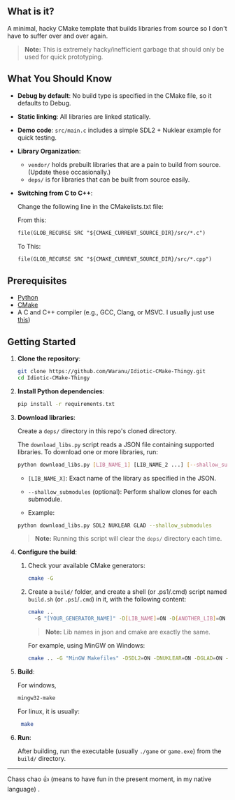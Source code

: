 ## What is it?

A minimal, hacky CMake template that builds libraries from source so I don't have to suffer over and over again. 

> **Note:** This is extremely hacky/inefficient garbage that should only be used for quick prototyping. 

## What You Should Know

* **Debug by default**: No build type is specified in the CMake file, so it defaults to Debug.
* **Static linking**: All libraries are linked statically.
* **Demo code**: `src/main.c` includes a simple SDL2 + Nuklear example for quick testing.
* **Library Organization**:

  * `vendor/` holds prebuilt libraries that are a pain to build from source. (Update these occasionally.)
  * `deps/` is for libraries that can be built from source easily.
- **Switching from C to C++**: 

    Change the following line in the CMakelists.txt file:
    
    From this: 
    ```txt
    file(GLOB_RECURSE SRC "${CMAKE_CURRENT_SOURCE_DIR}/src/*.c")
    ```
    To This:
    ```txt
    file(GLOB_RECURSE SRC "${CMAKE_CURRENT_SOURCE_DIR}/src/*.cpp")
    ```


## Prerequisites

* [Python](https://www.python.org/downloads/)
* [CMake](https://cmake.org/download/)
* A C and C++ compiler (e.g., GCC, Clang, or MSVC. I usually just use [this](https://github.com/brechtsanders/winlibs_mingw/releases/download/15.1.0posix-12.0.0-msvcrt-r1/winlibs-x86_64-posix-seh-gcc-15.1.0-mingw-w64msvcrt-12.0.0-r1.zip))
## Getting Started

1. **Clone the repository**:

   ```bash
   git clone https://github.com/Waranu/Idiotic-CMake-Thingy.git
   cd Idiotic-CMake-Thingy
   ```

2. **Install Python dependencies**:

   ```bash
   pip install -r requirements.txt
   ```

3. **Download libraries**:
   
   Create a `deps/` directory in this repo's cloned directory. 

   The `download_libs.py` script reads a JSON file containing supported libraries. To download one or more libraries, run:

   ```bash
   python download_libs.py [LIB_NAME_1] [LIB_NAME_2 ...] [--shallow_submodules]
   ```

   * `[LIB_NAME_X]`: Exact name of the library as specified in the JSON.

   * `--shallow_submodules` (optional): Perform shallow clones for each submodule.
   * Example: 
    ```bash
    python download_libs.py SDL2 NUKLEAR GLAD --shallow_submodules
    ```

   > **Note:** Running this script will clear the `deps/` directory each time.

4. **Configure the build**:

   1. Check your available CMake generators:

      ```bash
      cmake -G
      ```
   2. Create a `build/` folder, and create a shell (or .ps1/.cmd) script named `build.sh` (or `.ps1`/`.cmd`) in it, with the following content:

      ```bash
      cmake .. 
        -G "[YOUR_GENERATOR_NAME]" -D[LIB_NAME]=ON -D[ANOTHER_LIB]=ON -DCMAKE_C_COMPILER=[your_c_compiler]-DCMAKE_CXX_COMPILER=[your_cxx_compiler]
      ```

      > **Note:** Lib names in json and cmake are exactly the same. 

      For example, using MinGW on Windows:

      ```bash
      cmake .. -G "MinGW Makefiles" -DSDL2=ON -DNUKLEAR=ON -DGLAD=ON -DCMAKE_C_COMPILER=gcc -DCMAKE_CXX_COMPILER=g++
      ```

5. **Build**:
   
   For windows, 

   ```bash
   mingw32-make
   ```
   For linux, it is usually: 
   ```bash
    make
   ```

6. **Run**:

   After building, run the executable (usually `./game` or `game.exe`) from the `build/` directory.

---

Chass chao 👍 (means to have fun in the present moment, in my native language) . 
